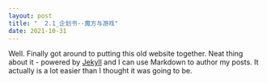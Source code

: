 ```yaml
---
layout: post
title: "  2.1_企划书--魔方与游戏"
date: 2021-10-31
---
```


Well. Finally got around to putting this old website together. Neat thing about it - powered by [Jekyll](http://jekyllrb.com) and I can use Markdown to author my posts. It actually is a lot easier than I thought it was going to be.
